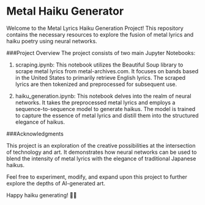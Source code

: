 # Metal Haiku Generator

Welcome to the Metal Lyrics Haiku Generation Project! This repository contains the necessary resources to explore the fusion of metal lyrics and haiku poetry using neural networks.

###Project Overview
The project consists of two main Jupyter Notebooks:

1) scraping.ipynb: This notebook utilizes the Beautiful Soup library to scrape metal lyrics from metal-archives.com. It focuses on bands based in the United States to primarily retrieve English lyrics. The scraped lyrics are then tokenized and preprocessed for subsequent use.

2) haiku_generation.ipynb: This notebook delves into the realm of neural networks. It takes the preprocessed metal lyrics and employs a sequence-to-sequence model to generate haikus. The model is trained to capture the essence of metal lyrics and distill them into the structured elegance of haikus.

###Acknowledgments

This project is an exploration of the creative possibilities at the intersection of technology and art. It demonstrates how neural networks can be used to blend the intensity of metal lyrics with the elegance of traditional Japanese haikus.

Feel free to experiment, modify, and expand upon this project to further explore the depths of AI-generated art.

Happy haiku generating! 🤘📜
